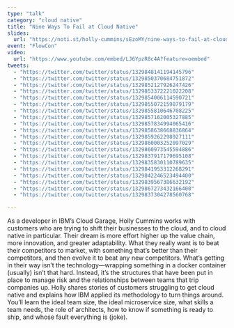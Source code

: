 ```yaml
---
type: "talk"
category: "cloud native"
title: "Nine Ways To Fail at Cloud Native"
slides:
  url: "https://noti.st/holly-cummins/sEzoMY/nine-ways-to-fail-at-cloud-native"
event: "FlowCon"
video:
  url: "https://www.youtube.com/embed/LJ6YpzR8c4A?feature=oembed"
tweets:
  - "https://twitter.com/twitter/status/1329848141194145796"
  - "https://twitter.com/twitter/status/1329850370684751872"
  - "https://twitter.com/twitter/status/1329852127926247426"
  - "https://twitter.com/twitter/status/1329853372221022208"
  - "https://twitter.com/twitter/status/1329854006114590721"
  - "https://twitter.com/twitter/status/1329855072159879179"
  - "https://twitter.com/twitter/status/1329855810646708225"
  - "https://twitter.com/twitter/status/1329857162005327885"
  - "https://twitter.com/twitter/status/1329857834994065416"
  - "https://twitter.com/twitter/status/1329858638668836864"
  - "https://twitter.com/twitter/status/1329859262298927111"
  - "https://twitter.com/twitter/status/1329860003252097029"
  - "https://twitter.com/twitter/status/1329860973545594886"
  - "https://twitter.com/twitter/status/1329837917179695108"
  - "https://twitter.com/twitter/status/1329835830110789635"
  - "https://twitter.com/twitter/status/1329841953312268291"
  - "https://twitter.com/twitter/status/1329842246523494400"
  - "https://twitter.com/twitter/status/1329839567386632192"
  - "https://twitter.com/twitter/status/1329867273432166400"
  - "https://twitter.com/twitter/status/1329837304278560768"

---
```

As a developer in IBM’s Cloud Garage, Holly Cummins works with customers who are trying to shift their businesses to the cloud, and to cloud native in particular. Their dream is more effort higher up the value chain, more innovation, and greater adaptability. What they really want is to beat their competitors to market, with something that’s better than their competitors, and then evolve it to beat any new competitors. What’s getting in their way isn’t the technology—wrapping something in a docker container (usually) isn’t that hard. Instead, it’s the structures that have been put in place to manage risk and the relationships between teams that trip companies up.
Holly shares stories of customers struggling to get cloud native and explains how IBM applied its methodology to turn things around. You’ll learn the ideal team size, the ideal microservice size, what skills a team needs, the role of architects, how to know if something is ready to ship, and whose fault everything is (joke).